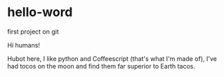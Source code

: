 # hello-word
first project on git

Hi humans!

Hubot here, I like python and Coffeescript (that's what I'm made of),
I've had tocos on the moon and find them far superior to Earth tacos.
